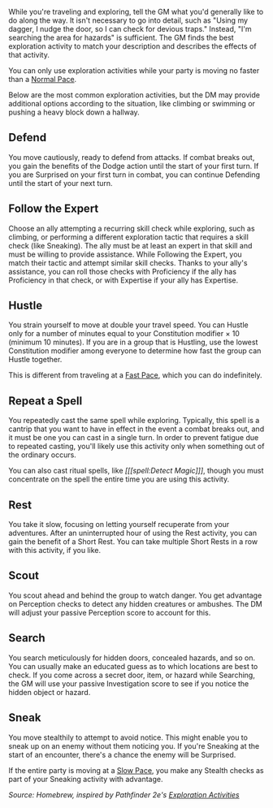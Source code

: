 While you're traveling and exploring, tell the GM what you'd generally like to do along the way. It isn't necessary to go into detail, such as "Using my dagger, I nudge the door, so I can check for devious traps." Instead, "I'm searching the area for hazards" is sufficient. The GM finds the best exploration activity to match your description and describes the effects of that activity.

You can only use exploration activities while your party is moving no faster than a [Normal Pace](/dnd/general/Adventuring#travel-pace).

Below are the most common exploration activities, but the DM may provide additional options according to the situation, like climbing or swimming or pushing a heavy block down a hallway.

## Defend

You move cautiously, ready to defend from attacks. If combat breaks out, you gain the benefits of the Dodge action until the start of your first turn. If you are Surprised on your first turn in combat, you can continue Defending until the start of your next turn.

## Follow the Expert

Choose an ally attempting a recurring skill check while exploring, such as climbing, or performing a different exploration tactic that requires a skill check (like Sneaking). The ally must be at least an expert in that skill and must be willing to provide assistance. While Following the Expert, you match their tactic and attempt similar skill checks. Thanks to your ally's assistance, you can roll those checks with Proficiency if the ally has Proficiency in that check, or with Expertise if your ally has Expertise.

## Hustle

You strain yourself to move at double your travel speed. You can Hustle only for a number of minutes equal to your Constitution modifier × 10 (minimum 10 minutes). If you are in a group that is Hustling, use the lowest Constitution modifier among everyone to determine how fast the group can Hustle together. 

This is different from traveling at a [Fast Pace](/dnd/general/Adventuring#travel-pace), which you can do indefinitely.

## Repeat a Spell

You repeatedly cast the same spell while exploring. Typically, this spell is a cantrip that you want to have in effect in the event a combat breaks out, and it must be one you can cast in a single turn. In order to prevent fatigue due to repeated casting, you'll likely use this activity only when something out of the ordinary occurs.

You can also cast ritual spells, like _[[[spell:Detect Magic]]]_, though you must concentrate on the spell the entire time you are using this activity.

## Rest

You take it slow, focusing on letting yourself recuperate from your adventures. After an uninterrupted hour of using the Rest activity, you can gain the benefit of a Short Rest. You can take multiple Short Rests in a row with this activity, if you like.

## Scout

You scout ahead and behind the group to watch danger. You get advantage on Perception checks to detect any hidden creatures or ambushes. The DM will adjust your passive Perception score to account for this.

## Search

You search meticulously for hidden doors, concealed hazards, and so on. You can usually make an educated guess as to which locations are best to check. If you come across a secret door, item, or hazard while Searching, the GM will use your passive Investigation score to see if you notice the hidden object or hazard. 

## Sneak

You move stealthily to attempt to avoid notice. This might enable you to sneak up on an enemy without them noticing you. If you're Sneaking at the start of an encounter, there's a chance the enemy will be Surprised.

If the entire party is moving at a [Slow Pace](/dnd/general/Adventuring#travel-pace), you make any Stealth checks as part of your Sneaking activity with advantage.

*Source: Homebrew, inspired by Pathfinder 2e's [Exploration Activities](https://2e.aonprd.com/Rules.aspx?ID=471)*